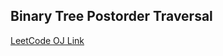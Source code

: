 Binary Tree Postorder Traversal
---
[LeetCode OJ Link](https://leetcode.com/problems/binary-tree-postorder-traversal/)